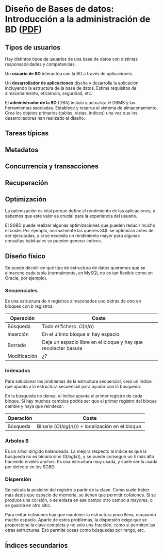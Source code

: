 # Diseño de Bases de datos: Introducción a la administración de BD ([PDF](originales/07-abd.pdf))
## Tipos de usuarios
Hay distintos tipos de usuarios de una base de datos con distintas responsabilidades y competencias.

Un **usuario de BD** interactúa con la BD a través de aplicaciones.

Un **desarrollador de aplicaciones** diseña y desarrolla la aplicación incluyendo la estructura de la base de datos. Estima requisitos de almacenamiento, eficiencia, seguridad, etc.

El **administrador de la BD** (DBA) instala y actualiza el DBMS y las herramientas asociadas. Establece y reserva el sistema de almacenamiento. Crea los objetos primarios (tablas, vistas, índices) una vez que los desarrolladores han realizado el diseño.

<!-- TODO -->

## Tareas típicas
## Metadatos
## Concurrencia y transacciones
## Recuperación
## Optimización
La optimización es vital porque define el rendimiento de las aplicaciones, y sabemos que este valor es crucial para la experiencia del usuario.

El SGBD puede realizar algunas optimizaciones que pueden reducir mucho el coste. Por ejemplo, normalmente las queries SQL se optimizan antes de ser ejecutadas, y si se necesita un rendimiento mayor para algunas consultas habituales se pueden generar índices.

## Diseño físico
Se puede decidir en qué tipo de estructura de datos queremos que se almacene cada tabla (normalmente, en MySQL no es tan flexible como en Oracle, por ejemplo).

### Secuenciales
Es una estructura de $n$ registros almacenados uno detrás de otro en bloques con $b$ registros.

Operación | Coste
----------|--------
Búsqueda  | Todo el fichero: $O(n/b)$
Inserción | En el último bloque si hay espacio
Borrado   |  Deja un espacio libre en el bloque y hay que recolectar basura
Modificación | ¿?

### Indexados
Para solucionar los problemas de la estructura secuencial, creo un índice  que apunta a la estructura secuencial para ayudar con la búsqueda.

En la búsqueda no densa, el índice apunta al primer registro de cada bloque. Si hay muchos cambios podría ser que el primer registro del bloque cambie y haya que reindexar.

Operación | Coste
--------- | -----
Búsqueda | Binaria ($O(log(n))$) + localización en el bloque.

### Árboles B
Es un árbol dirigido balanceado. La mejora respecto al índice es que la búsqueda no es binaria sino $O(log(k))$, y se puede conseguir un $k$ más alto haciendo niveles anchos. Es una estructura muy usada, y suele ser la usada por defecto en los SGBD.

### Dispersión
Se calcula la posición del registro a partir de la clave. Como suele haber más datos que espacio de memoria, se tienen que permitir colisiones. Si se produce una colisión, o se enlaza en ese campo otro campo a mayores, o se guarda en otro sitio.

Para evitar colisiones hay que mantener la estructura poco llena, ocupando mucho espacio. Aparte de estos problemas, la dispersión exige que se proporcione la clave completa y no solo una fracción, como sí permiten las otras estructuras. Eso permite cosas como búsquedas por rango, etc.

## Índices secundarios
